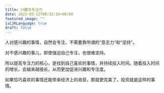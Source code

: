 ```yaml
---
title: 兴趣与专注力
date: 2022-03-12T00:32:16+08:00
featured_image: ""
isCJKLanguage: true
draft: false
---
```


人对感兴趣的事情，自然会专注，不需要靠所谓的“意志力”和“坚持”。

对不感兴趣的事儿，即使强迫自己专注，也很难坚持。

所以提高专注力的核心，是找到自己喜欢的事情，并持续投入时间。随着投入时间的增长，会越来越擅长，从而更加促进兴趣和专注度。

如果恰巧喜欢的事情还能带来经济上的收获，那就更完美了，投资就是这样的事情。
